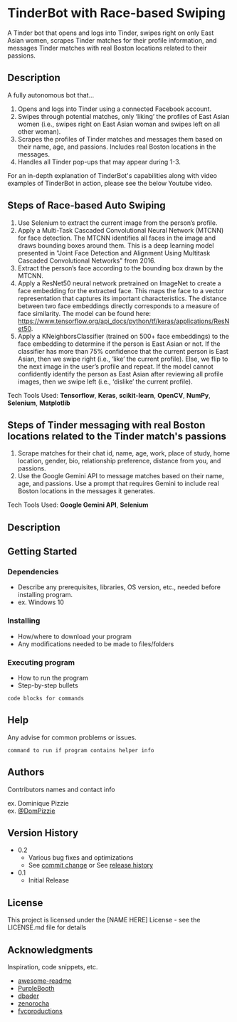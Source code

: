 # TinderBot with Race-based Swiping

A Tinder bot that opens and logs into Tinder, swipes right on only East Asian women, scrapes Tinder matches for their profile information, and messages Tinder matches with real Boston locations related to their passions. 

## Description
A fully autonomous bot that…
1. Opens and logs into Tinder using a connected Facebook account.
2. Swipes through potential matches, only ‘liking’ the profiles of East Asian women (i.e., swipes right on East Asian woman and swipes left on all other woman).
3. Scrapes the profiles of Tinder matches and messages them based on their name, age, and passions. Includes real Boston locations in the messages.
4. Handles all Tinder pop-ups that may appear during 1-3.

For an in-depth explanation of TinderBot's capabilities along with video examples of TinderBot in action, please see the below Youtube video.

## Steps of Race-based Auto Swiping
1. Use Selenium to extract the current image from the person’s profile.
2. Apply a Multi-Task Cascaded Convolutional Neural Network (MTCNN) for face detection. The MTCNN identifies all faces in the image and draws bounding boxes around them. This is a deep learning model presented in "Joint Face Detection and Alignment Using Multitask Cascaded Convolutional Networks" from 2016.
3. Extract the person’s face according to the bounding box drawn by the MTCNN. 
4. Apply a ResNet50 neural network pretrained on ImageNet to create a face embedding for the extracted face. This maps the face to a vector representation that captures its important characteristics. The distance between two face embeddings directly corresponds to a measure of face similarity. The model can be found here: https://www.tensorflow.org/api_docs/python/tf/keras/applications/ResNet50. 
5. Apply a KNeighborsClassifier (trained on 500+ face embeddings) to the face embedding to determine if the person is East Asian or not. If the classifier has more than 75% confidence that the current person is East Asian, then we swipe right (i.e., ‘like’ the current profile). Else, we flip to the next image in the user’s profile and repeat. 
If the model cannot confidently identify the person as East Asian after reviewing all profile images, then we swipe left (i.e., ‘dislike’ the current profile).

Tech Tools Used: **Tensorflow**, **Keras**, **scikit-learn**, **OpenCV**, **NumPy**, **Selenium**, **Matplotlib**

## Steps of Tinder messaging with real Boston locations related to the Tinder match's passions
1. Scrape matches for their chat id, name, age, work, place of study, home location, gender, bio, relationship preference, distance from you, and passions.
2. Use the Google Gemini API to message matches based on their name, age, and passions. Use a prompt that requires Gemini to include real Boston locations in the messages it generates.

Tech Tools Used:  **Google Gemini API**, **Selenium**

## Description

## Getting Started

### Dependencies

* Describe any prerequisites, libraries, OS version, etc., needed before installing program.
* ex. Windows 10

### Installing

* How/where to download your program
* Any modifications needed to be made to files/folders

### Executing program

* How to run the program
* Step-by-step bullets
```
code blocks for commands
```

## Help

Any advise for common problems or issues.
```
command to run if program contains helper info
```

## Authors

Contributors names and contact info

ex. Dominique Pizzie  
ex. [@DomPizzie](https://twitter.com/dompizzie)

## Version History

* 0.2
    * Various bug fixes and optimizations
    * See [commit change]() or See [release history]()
* 0.1
    * Initial Release

## License

This project is licensed under the [NAME HERE] License - see the LICENSE.md file for details

## Acknowledgments

Inspiration, code snippets, etc.
* [awesome-readme](https://github.com/matiassingers/awesome-readme)
* [PurpleBooth](https://gist.github.com/PurpleBooth/109311bb0361f32d87a2)
* [dbader](https://github.com/dbader/readme-template)
* [zenorocha](https://gist.github.com/zenorocha/4526327)
* [fvcproductions](https://gist.github.com/fvcproductions/1bfc2d4aecb01a834b46)
